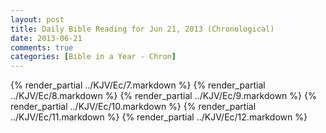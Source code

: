 ```yaml
---
layout: post
title: Daily Bible Reading for Jun 21, 2013 (Chronological)
date: 2013-06-21
comments: true
categories: [Bible in a Year - Chron]
---
```

{% render_partial ../KJV/Ec/7.markdown %}
{% render_partial ../KJV/Ec/8.markdown %}
{% render_partial ../KJV/Ec/9.markdown %}
{% render_partial ../KJV/Ec/10.markdown %}
{% render_partial ../KJV/Ec/11.markdown %}
{% render_partial ../KJV/Ec/12.markdown %}
